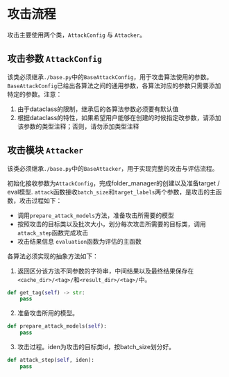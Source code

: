 # 攻击流程


攻击主要使用两个类，`AttackConfig` 与 `Attacker`。

## 攻击参数 `AttackConfig`

该类必须继承`./base.py`中的`BaseAttackConfig`，用于攻击算法使用的参数。`BaseAttackConfig`已给出各算法之间的通用参数，各算法对应的参数只需要添加特定的参数。注意：
1. 由于dataclass的限制，继承后的各算法参数必须要有默认值
2. 根据dataclass的特性，如果希望用户能够在创建的时候指定改参数，请添加该参数的类型注释；否则，请勿添加类型注释

## 攻击模块 `Attacker`

该类必须继承`./base.py`中的`BaseAttacker`，用于实现完整的攻击与评估流程。

初始化接收参数为`AttackConfig`，完成folder_manager的创建以及准备target / eval模型.
`attack`函数接收`batch_size`和`target_labels`两个参数，是攻击的主函数，攻击过程如下：
+ 调用`prepare_attack_models`方法，准备攻击所需要的模型
+ 按照攻击的目标类以及批次大小，划分每次攻击所需要的目标类，调用`attack_step`函数完成攻击
+ 攻击结果信息
`evaluation`函数为评估的主函数

各算法必须实现的抽象方法如下：

1. 返回区分该方法不同参数的字符串，中间结果以及最终结果保存在`<cache_dir>/<tag>/`和`<result_dir>/<tag>/`中。
```python
def get_tag(self) -> str:
    pass
```

2. 准备攻击所用的模型。
```python
def prepare_attack_models(self):
    pass
```

3. 攻击过程。iden为攻击的目标类id，按batch_size划分好。
```python
def attack_step(self, iden):
    pass
```


